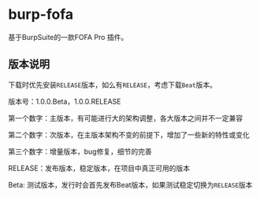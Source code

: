# burp-fofa

基于BurpSuite的一款FOFA Pro 插件。


## 版本说明

下载时优先安装`RELEASE`版本，如么有`RELEASE`，考虑下载`Beat`版本。

版本号：1.0.0.Beta，1.0.0.RELEASE

第一个数字：主版本，有可能进行大的架构调整，各大版本之间并不一定兼容

第二个数字：次版本，在主版本架构不变的前提下，增加了一些新的特性或变化

第三个数字：增量版本，bug修复，细节的完善

RELEASE：发布版本，稳定版本，在项目中真正可用的版本

Beta: 测试版本，发行时会首先发布Beat版本，如果测试稳定切换为`RELEASE`版本